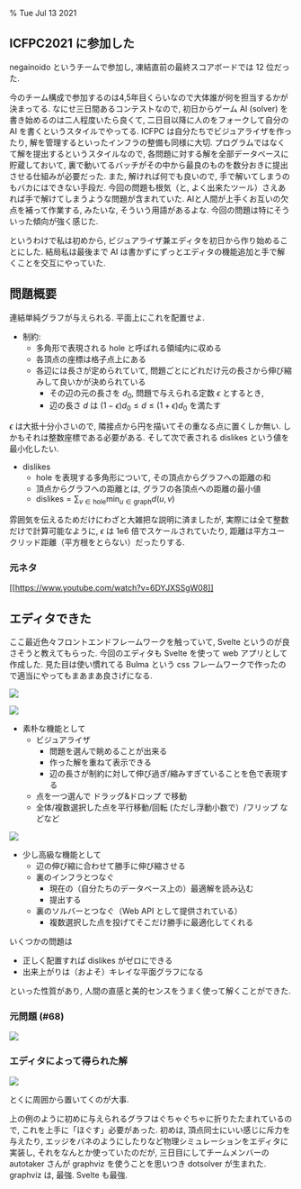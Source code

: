 % Tue Jul 13 2021

## ICFPC2021 に参加した

negainoido というチームで参加し, 凍結直前の最終スコアボードでは 12 位だった.

今のチーム構成で参加するのは4,5年目くらいなので大体誰が何を担当するかが決まってる.
なにせ三日間あるコンテストなので, 初日からゲーム AI (solver) を書き始めるのは二人程度いたら良くて,
二日目以降に人のをフォークして自分の AI を書くというスタイルでやってる.
ICFPC は自分たちでビジュアライザを作ったり, 解を管理するといったインフラの整備も同様に大切.
プログラムではなくて解を提出するというスタイルなので, 各問題に対する解を全部データベースに貯蔵しておいて,
裏で動いてるバッチがその中から最良のものを数分おきに提出させる仕組みが必要だった.
また, 解ければ何でも良いので, 手で解いてしまうのもバカにはできない手段だ.
今回の問題も根気（と, よく出来たツール）さえあれば手で解けてしまうような問題が含まれていた.
AIと人間が上手くお互いの欠点を補って作業する, みたいな, そういう用語があるよな.
今回の問題は特にそういった傾向が強く感じた.

というわけで私は初めから, ビジュアライザ兼エディタを初日から作り始めることにした.
結局私は最後まで AI は書かずにずっとエディタの機能追加と手で解くことを交互にやっていた.

## 問題概要

連結単純グラフが与えられる.
平面上にこれを配置せよ.

- 制約:
    - 多角形で表現される hole と呼ばれる領域内に収める
    - 各頂点の座標は格子点上にある
    - 各辺には長さが定められていて, 問題ごとにどれだけ元の長さから伸び縮みして良いかが決められている
        - その辺の元の長さを $d_0$, 問題で与えられる定数 $\epsilon$ とするとき,
        - 辺の長さ $d$ は $(1 - \epsilon) d_0 \leq d \leq (1 + \epsilon) d_0$ を満たす

$\epsilon$ は大抵十分小さいので, 隣接点から円を描いてその重なる点に置くしか無い.
しかもそれは整数座標である必要がある.
そして次で表される dislikes という値を最小化したい.

- dislikes
    - hole を表現する多角形について, その頂点からグラフへの距離の和
    - 頂点からグラフへの距離とは, グラフの各頂点への距離の最小値
    - $\mathrm{dislikes} = \sum_{v \in \mathrm{hole}} \min_{u \in \mathrm{graph}} d(u,v)$

雰囲気を伝えるためだけにわざと大雑把な説明に済ましたが,
実際には全て整数だけで計算可能なように, $\epsilon$ は 1e6 倍でスケールされていたり,
距離は平方ユークリッド距離（平方根をとらない）だったりする.

### 元ネタ
[[https://www.youtube.com/watch?v=6DYJXSSgW08]]

## エディタできた

ここ最近色々フロントエンドフレームワークを触っていて, Svelte というのが良さそうと教えてもらった.
今回のエディタも Svelte を使って web アプリとして作成した.
見た目は使い慣れてる Bulma という css フレームワークで作ったので適当にやってもまあまあ良さげになる.

![](https://i.imgur.com/clABGHk.gif)

![](https://i.imgur.com/asfn8TV.gif)

- 素朴な機能として
    - ビジュアライザ
        - 問題を選んで眺めることが出来る
        - 作った解を重ねて表示できる
        - 辺の長さが制約に対して伸び過ぎ/縮みすぎていることを色で表現する
    - 点を一つ選んで ドラッグ&ドロップ で移動
    - 全体/複数選択した点を平行移動/回転 (ただし浮動小数で）/フリップ などなど

![](https://i.imgur.com/UFEzrlM.gif)

- 少し高級な機能として
    - 辺の伸び縮に合わせて勝手に伸び縮させる
    - 裏のインフラとつなぐ
        - 現在の（自分たちのデータベース上の）最適解を読み込む
        - 提出する
    - 裏のソルバーとつなぐ（Web API として提供されている）
        - 複数選択した点を投げてそこだけ勝手に最適化してくれる

いくつかの問題は

- 正しく配置すれば dislikes がゼロにできる
- 出来上がりは（およそ）キレイな平面グラフになる

といった性質があり, 人間の直感と美的センスをうまく使って解くことができた.

### 元問題 (#68)

![](https://i.imgur.com/DWS4Ama.png)

### エディタによって得られた解

![](https://i.imgur.com/3SsnCLc.png)

とくに周囲から置いてくのが大事.

上の例のように初めに与えられるグラフはぐちゃぐちゃに折りたたまれているので, これを上手に「ほぐす」必要があった.
初めは, 頂点同士にいい感じに斥力を与えたり, エッジをバネのようにしたりなど物理シミュレーションをエディタに実装し,
それをなんとか使っていたのだが,
三日目にしてチームメンバーの autotaker さんが graphviz を使うことを思いつき dotsolver が生まれた.
graphviz は, 最強.
Svelte も最強.
